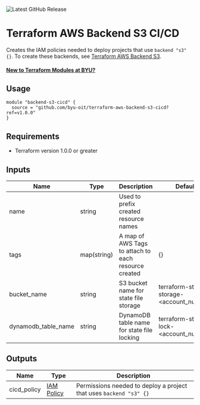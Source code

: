 ![Latest GitHub Release](https://img.shields.io/github/v/release/byu-oit/terraform-aws-backend-s3-cicd?sort=semver)

# Terraform AWS Backend S3 CI/CD
Creates the IAM policies needed to deploy projects that use `backend "s3" {}`. To create these backends, see [Terraform AWS Backend S3](https://github.com/byu-oit/terraform-aws-backend-s3).

#### [New to Terraform Modules at BYU?](https://devops.byu.edu/terraform/index.html)

## Usage
```hcl
module "backend-s3-cicd" {
  source = "github.com/byu-oit/terraform-aws-backend-s3-cicd?ref=v1.0.0"
}
```

## Requirements
* Terraform version 1.0.0 or greater

## Inputs
| Name | Type  | Description | Default |
| --- | --- | --- | --- |
| name | string | Used to prefix created resource names | |
| tags | map(string) | A map of AWS Tags to attach to each resource created | {} |
| bucket_name | string | S3 bucket name for state file storage | terraform-state-storage-<account_number> |
| dynamodb_table_name | string | DynamoDB table name for state file locking | terraform-state-lock-<account_number> |

## Outputs
| Name | Type | Description |
| --- | --- | --- |
| cicd_policy | [IAM Policy](https://registry.terraform.io/providers/hashicorp/aws/latest/docs/resources/iam_policy) | Permissions needed to deploy a project that uses `backend "s3" {}` |
